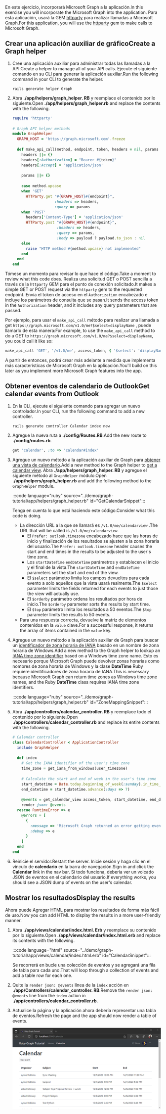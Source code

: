 <!-- markdownlint-disable MD002 MD041 -->

<span data-ttu-id="b99f1-101">En este ejercicio, incorporará Microsoft Graph a la aplicación.</span><span class="sxs-lookup"><span data-stu-id="b99f1-101">In this exercise you will incorporate the Microsoft Graph into the application.</span></span> <span data-ttu-id="b99f1-102">Para esta aplicación, usará la GEM [httparty](https://github.com/jnunemaker/httparty) para realizar llamadas a Microsoft Graph.</span><span class="sxs-lookup"><span data-stu-id="b99f1-102">For this application, you will use the [httparty](https://github.com/jnunemaker/httparty) gem to make calls to Microsoft Graph.</span></span>

## <a name="create-a-graph-helper"></a><span data-ttu-id="b99f1-103">Crear una aplicación auxiliar de gráfico</span><span class="sxs-lookup"><span data-stu-id="b99f1-103">Create a Graph helper</span></span>

1. <span data-ttu-id="b99f1-104">Cree una aplicación auxiliar para administrar todas las llamadas a la API.</span><span class="sxs-lookup"><span data-stu-id="b99f1-104">Create a helper to manage all of your API calls.</span></span> <span data-ttu-id="b99f1-105">Ejecute el siguiente comando en su CLI para generar la aplicación auxiliar.</span><span class="sxs-lookup"><span data-stu-id="b99f1-105">Run the following command in your CLI to generate the helper.</span></span>

    ```Shell
    rails generate helper Graph
    ```

1. <span data-ttu-id="b99f1-106">Abra **./app/helpers/graph_helper. RB** y reemplace el contenido por lo siguiente.</span><span class="sxs-lookup"><span data-stu-id="b99f1-106">Open **./app/helpers/graph_helper.rb** and replace the contents with the following.</span></span>

    ```ruby
    require 'httparty'

    # Graph API helper methods
    module GraphHelper
      GRAPH_HOST = 'https://graph.microsoft.com'.freeze

      def make_api_call(method, endpoint, token, headers = nil, params = nil, payload = nil)
        headers ||= {}
        headers[:Authorization] = "Bearer #{token}"
        headers[:Accept] = 'application/json'

        params ||= {}

        case method.upcase
        when 'GET'
          HTTParty.get "#{GRAPH_HOST}#{endpoint}",
                       :headers => headers,
                       :query => params
        when 'POST'
          headers['Content-Type'] = 'application/json'
          HTTParty.post "#{GRAPH_HOST}#{endpoint}",
                        :headers => headers,
                        :query => params,
                        :body => payload ? payload.to_json : nil
        else
          raise "HTTP method #{method.upcase} not implemented"
        end
      end
    end
    ```

<span data-ttu-id="b99f1-107">Tómese un momento para revisar lo que hace el código.</span><span class="sxs-lookup"><span data-stu-id="b99f1-107">Take a moment to review what this code does.</span></span> <span data-ttu-id="b99f1-108">Realiza una solicitud GET o POST sencilla a través de la `httparty` GEM para el punto de conexión solicitado.</span><span class="sxs-lookup"><span data-stu-id="b99f1-108">It makes a simple GET or POST request via the `httparty` gem to the requested endpoint.</span></span> <span data-ttu-id="b99f1-109">Envía el token de acceso en el `Authorization` encabezado e incluye los parámetros de consulta que se pasan.</span><span class="sxs-lookup"><span data-stu-id="b99f1-109">It sends the access token in the `Authorization` header, and it includes any query parameters that are passed.</span></span>

<span data-ttu-id="b99f1-110">Por ejemplo, para usar el `make_api_call` método para realizar una llamada a get `https://graph.microsoft.com/v1.0/me?$select=displayName` , puede llamarlo de esta manera:</span><span class="sxs-lookup"><span data-stu-id="b99f1-110">For example, to use the `make_api_call` method to do a GET to `https://graph.microsoft.com/v1.0/me?$select=displayName`, you could call it like so:</span></span>

```ruby
make_api_call 'GET', '/v1.0/me', access_token, { '$select': 'displayName' }
```

<span data-ttu-id="b99f1-111">A partir de entonces, podrá crear más adelante a medida que implementa más características de Microsoft Graph en la aplicación.</span><span class="sxs-lookup"><span data-stu-id="b99f1-111">You'll build on this later as you implement more Microsoft Graph features into the app.</span></span>

## <a name="get-calendar-events-from-outlook"></a><span data-ttu-id="b99f1-112">Obtener eventos de calendario de Outlook</span><span class="sxs-lookup"><span data-stu-id="b99f1-112">Get calendar events from Outlook</span></span>

1. <span data-ttu-id="b99f1-113">En la CLI, ejecute el siguiente comando para agregar un nuevo controlador.</span><span class="sxs-lookup"><span data-stu-id="b99f1-113">In your CLI, run the following command to add a new controller.</span></span>

    ```Shell
    rails generate controller Calendar index new
    ```

1. <span data-ttu-id="b99f1-114">Agregue la nueva ruta a **./config/Routes.RB**.</span><span class="sxs-lookup"><span data-stu-id="b99f1-114">Add the new route to **./config/routes.rb**.</span></span>

    ```ruby
    get 'calendar', :to => 'calendar#index'
    ```

1. <span data-ttu-id="b99f1-115">Agregue un nuevo método a la aplicación auxiliar de Graph para [obtener una vista de calendario](https://docs.microsoft.com/graph/api/calendar-list-calendarview?view=graph-rest-1.0).</span><span class="sxs-lookup"><span data-stu-id="b99f1-115">Add a new method to the Graph helper to [get a calendar view](https://docs.microsoft.com/graph/api/calendar-list-calendarview?view=graph-rest-1.0).</span></span> <span data-ttu-id="b99f1-116">Abra **./app/helpers/graph_helper. RB** y agregue el siguiente método al `GraphHelper` módulo.</span><span class="sxs-lookup"><span data-stu-id="b99f1-116">Open **./app/helpers/graph_helper.rb** and add the following method to the `GraphHelper` module.</span></span>

    :::code language="ruby" source="../demo/graph-tutorial/app/helpers/graph_helper.rb" id="GetCalendarSnippet":::

    <span data-ttu-id="b99f1-117">Tenga en cuenta lo que está haciendo este código.</span><span class="sxs-lookup"><span data-stu-id="b99f1-117">Consider what this code is doing.</span></span>

    - <span data-ttu-id="b99f1-118">La dirección URL a la que se llamará es `/v1.0/me/calendarview` .</span><span class="sxs-lookup"><span data-stu-id="b99f1-118">The URL that will be called is `/v1.0/me/calendarview`.</span></span>
        - <span data-ttu-id="b99f1-119">El `Prefer: outlook.timezone` encabezado hace que las horas de inicio y finalización de los resultados se ajusten a la zona horaria del usuario.</span><span class="sxs-lookup"><span data-stu-id="b99f1-119">The `Prefer: outlook.timezone` header causes the start and end times in the results to be adjusted to the user's time zone.</span></span>
        - <span data-ttu-id="b99f1-120">Los `startDateTime` `endDateTime` parámetros y establecen el inicio y el final de la vista.</span><span class="sxs-lookup"><span data-stu-id="b99f1-120">The `startDateTime` and `endDateTime` parameters set the start and end of the view.</span></span>
        - <span data-ttu-id="b99f1-121">El `$select` parámetro limita los campos devueltos para cada evento a solo aquellos que la vista usará realmente.</span><span class="sxs-lookup"><span data-stu-id="b99f1-121">The `$select` parameter limits the fields returned for each events to just those the view will actually use.</span></span>
        - <span data-ttu-id="b99f1-122">El `$orderby` parámetro ordena los resultados por hora de inicio.</span><span class="sxs-lookup"><span data-stu-id="b99f1-122">The `$orderby` parameter sorts the results by start time.</span></span>
        - <span data-ttu-id="b99f1-123">El `$top` parámetro limita los resultados a 50 eventos.</span><span class="sxs-lookup"><span data-stu-id="b99f1-123">The `$top` parameter limits the results to 50 events.</span></span>
    - <span data-ttu-id="b99f1-124">Para una respuesta correcta, devuelve la matriz de elementos contenidos en la `value` clave.</span><span class="sxs-lookup"><span data-stu-id="b99f1-124">For a successful response, it returns the array of items contained in the `value` key.</span></span>

1. <span data-ttu-id="b99f1-125">Agregue un nuevo método a la aplicación auxiliar de Graph para buscar un [identificador de zona horaria de IANA](https://www.iana.org/time-zones) basado en un nombre de zona horaria de Windows.</span><span class="sxs-lookup"><span data-stu-id="b99f1-125">Add a new method to the Graph helper to lookup an [IANA time zone identifier](https://www.iana.org/time-zones) based on a Windows time zone name.</span></span> <span data-ttu-id="b99f1-126">Esto es necesario porque Microsoft Graph puede devolver zonas horarias como nombres de zona horaria de Windows y la clase **DateTime** Ruby requiere identificadores de zona horaria de IANA.</span><span class="sxs-lookup"><span data-stu-id="b99f1-126">This is necessary because Microsoft Graph can return time zones as Windows time zone names, and the Ruby **DateTime** class requires IANA time zone identifiers.</span></span>

    :::code language="ruby" source="../demo/graph-tutorial/app/helpers/graph_helper.rb" id="ZoneMappingSnippet":::

1. <span data-ttu-id="b99f1-127">Abra **./app/controllers/calendar_controller. RB** y reemplace todo el contenido por lo siguiente.</span><span class="sxs-lookup"><span data-stu-id="b99f1-127">Open **./app/controllers/calendar_controller.rb** and replace its entire contents with the following.</span></span>

    ```ruby
    # Calendar controller
    class CalendarController < ApplicationController
      include GraphHelper

      def index
        # Get the IANA identifier of the user's time zone
        time_zone = get_iana_from_windows(user_timezone)

        # Calculate the start and end of week in the user's time zone
        start_datetime = Date.today.beginning_of_week(:sunday).in_time_zone(time_zone).to_time
        end_datetime = start_datetime.advance(:days => 7)

        @events = get_calendar_view access_token, start_datetime, end_datetime, user_timezone || []
        render json: @events
      rescue RuntimeError => e
        @errors = [
          {
            :message => 'Microsoft Graph returned an error getting events.',
            :debug => e
          }
        ]
      end
    end
    ```

1. <span data-ttu-id="b99f1-128">Reinicie el servidor.</span><span class="sxs-lookup"><span data-stu-id="b99f1-128">Restart the server.</span></span> <span data-ttu-id="b99f1-129">Inicie sesión y haga clic en el vínculo de **calendario** en la barra de navegación.</span><span class="sxs-lookup"><span data-stu-id="b99f1-129">Sign in and click the **Calendar** link in the nav bar.</span></span> <span data-ttu-id="b99f1-130">Si todo funciona, debería ver un volcado JSON de eventos en el calendario del usuario.</span><span class="sxs-lookup"><span data-stu-id="b99f1-130">If everything works, you should see a JSON dump of events on the user's calendar.</span></span>

## <a name="display-the-results"></a><span data-ttu-id="b99f1-131">Mostrar los resultados</span><span class="sxs-lookup"><span data-stu-id="b99f1-131">Display the results</span></span>

<span data-ttu-id="b99f1-132">Ahora puede Agregar HTML para mostrar los resultados de forma más fácil de uso.</span><span class="sxs-lookup"><span data-stu-id="b99f1-132">Now you can add HTML to display the results in a more user-friendly manner.</span></span>

1. <span data-ttu-id="b99f1-133">Abra **./app/views/calendar/index.html. Erb** y reemplace su contenido por lo siguiente.</span><span class="sxs-lookup"><span data-stu-id="b99f1-133">Open **./app/views/calendar/index.html.erb** and replace its contents with the following.</span></span>

    :::code language="html" source="../demo/graph-tutorial/app/views/calendar/index.html.erb" id="CalendarSnippet":::

    <span data-ttu-id="b99f1-134">Se recorrerá en bucle una colección de eventos y se agregará una fila de tabla para cada uno.</span><span class="sxs-lookup"><span data-stu-id="b99f1-134">That will loop through a collection of events and add a table row for each one.</span></span>

1. <span data-ttu-id="b99f1-135">Quite la `render json: @events` línea de la `index` acción en **./app/Controllers/calendar_controller. RB**.</span><span class="sxs-lookup"><span data-stu-id="b99f1-135">Remove the `render json: @events` line from the `index` action in **./app/controllers/calendar_controller.rb**.</span></span>

1. <span data-ttu-id="b99f1-136">Actualice la página y la aplicación ahora debería representar una tabla de eventos.</span><span class="sxs-lookup"><span data-stu-id="b99f1-136">Refresh the page and the app should now render a table of events.</span></span>

    ![Captura de pantalla de la tabla de eventos](./images/add-msgraph-01.png)
